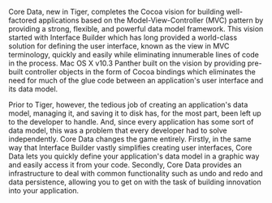 Core Data, new in Tiger, completes the Cocoa vision for building well-factored applications based on the Model-View-Controller (MVC) pattern by providing a strong, flexible, and powerful data model framework. This vision started with Interface Builder which has long provided a world-class solution for defining the user interface, known as the view in MVC terminology, quickly and easily while eliminating innumerable lines of code in the process. Mac OS X v10.3 Panther built on the vision by providing pre-built controller objects in the form of Cocoa bindings which eliminates the need for much of the glue code between an application's user interface and its data model.

Prior to Tiger, however, the tedious job of creating an application's data model, managing it, and saving it to disk has, for the most part, been left up to the developer to handle. And, since every application has some sort of data model, this was a problem that every developer had to solve independently. Core Data changes the game entirely. Firstly, in the same way that Interface Builder vastly simplifies creating user interfaces, Core Data lets you quickly define your application's data model in a graphic way and easily access it from your code. Secondly, Core Data provides an infrastructure to deal with common functionality such as undo and redo and data persistence, allowing you to get on with the task of building innovation into your application.
